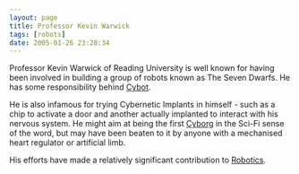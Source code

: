 ```yaml
---
layout: page
title: Professor Kevin Warwick
tags: [robots]
date: 2005-01-26 23:28:34
---
```

Professor Kevin Warwick of Reading University is well known for having been involved in building a group of robots known as The Seven Dwarfs. He has some responsibility behind [Cybot](/wiki/cybot.html "Cybot").

He is also infamous for trying Cybernetic Implants in himself - such as a chip to activate a door and another actually implanted to interact with his nervous system. He might aim at being the first [Cyborg](/wiki/cyborg.html "Cybernetic Organism") in the Sci-Fi sense of the word, but may have been beaten to it by anyone with a mechanised heart regulator or artificial limb.

His efforts have made a relatively significant contribution to [Robotics](/wiki/robotic.html "Robotic").
